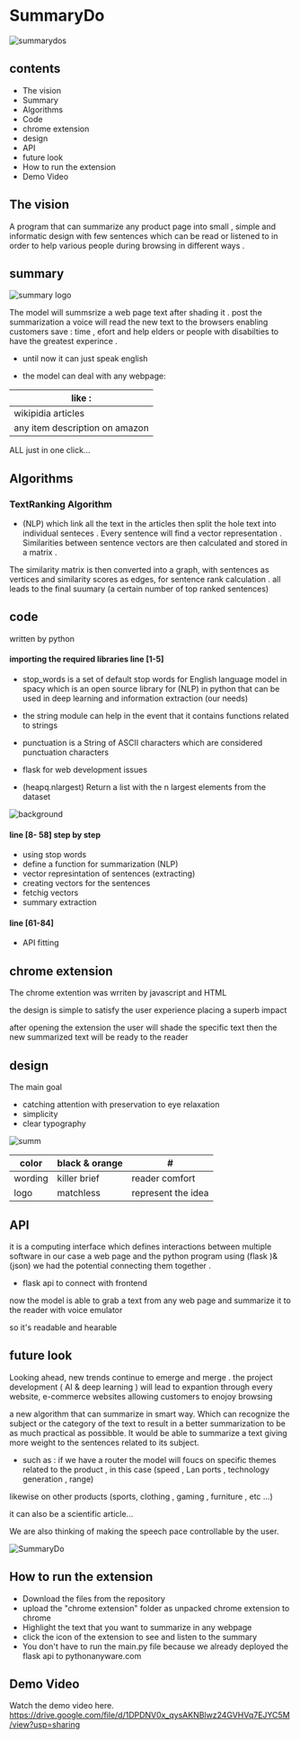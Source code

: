 # SummaryDo 



![summarydos](https://user-images.githubusercontent.com/71225087/93237337-a390a500-f788-11ea-954f-a8b8f5b7b729.jpg)




## contents
* The vision
* Summary
* Algorithms 
* Code 
* chrome extension
* design 
* API 
* future look
* How to run the extension
* Demo Video

 

## The vision 


A program that can summarize any product page into small , simple and informatic design with few sentences which can be read or listened to 
in order to help various people during browsing in different ways . 


## summary 


![summary logo](https://user-images.githubusercontent.com/71225087/93217463-c6fc2580-f771-11ea-9a33-df3a6548c8e6.png)



The model will summsrize a web page text after shading it  . post the summarization a voice will read the new text to the browsers enabling 
customers  save : time , efort and help elders or people with disabilties to have the greatest experince .

*  until now it can just speak english 


*  the model can deal with any webpage:

| like : |
| ------------- |
| wikipidia articles    | 
| any item description on amazon    | 
 

ALL just in one click...  



## Algorithms 

 
### TextRanking Algorithm
 * (NLP)
which link all the text in the articles then split the hole text into individual senteces . 
Every sentence will find a vector representation . Similarities between sentence vectors are then calculated and stored in a matrix . 

The similarity matrix is then converted into a graph, with sentences as vertices and similarity scores as edges, for sentence rank calculation .
all leads to the final suumary (a certain number of top ranked sentences)


## code

written by python 



 
#### importing the required libraries line [1-5]


* stop_words is a set of default stop words for English language model in spacy which is 
an open source library for (NLP) in python that can be used in deep learning and information extraction (our needs) 

* the string module can help in the event that it contains functions related to strings  

* punctuation is a String of ASCII characters which are considered punctuation characters

* flask for web development issues

* (heapq.nlargest) Return a list with the n largest elements from the dataset




![background](https://user-images.githubusercontent.com/71225087/93233936-56123900-f784-11ea-9b56-937eb796e593.png)

#### line [8- 58] step by step 

* using stop words 
* define a function for summarization (NLP)
* vector represintation of sentences  (extracting)
* creating vectors for the sentences 
* fetchig vectors 
* summary extraction 

#### line [61-84]
* API fitting





## chrome extension 
The chrome extention was wrriten by javascript and HTML 

the design is simple to satisfy the user experience placing a superb impact 
 
after opening the extension the user will shade the specific text then the new summarized text will be ready to the reader 




## design
The main goal 
* catching attention with preservation to eye relaxation
* simplicity 
* clear typography




 ![summ](https://user-images.githubusercontent.com/71225087/93319473-91f6de00-f818-11ea-87f5-25347656a967.jpg)

color | black & orange | #
---|---|---
wording  | killer brief |reader comfort 
logo | matchless | represent the idea 


## API 

it is a computing interface which defines interactions between multiple software in our case a web page and the python program
 using (flask )& (json) we had the potential connecting them together . 

* flask api to connect with frontend   


now the model is able to grab a text from any web page and summarize it to the reader with  voice emulator


so it's readable and hearable    




## future look 

Looking ahead, new trends continue to emerge and merge .
the project development  ( AI & deep learning )  will lead to expantion through every website, e-commerce websites 
allowing customers to enojoy browsing  


a new algorithm that can summarize in smart way. Which can recognize the subject or the category of the text to result in a better summarization to be as much practical as possibble. It would be able to summarize a text giving more weight to the sentences related to its subject.

* such as :
 if we have a router the model will foucs on specific themes related to the product , in this case (speed , Lan ports ,  technology generation , range)

 likewise on other products (sports, clothing , gaming , furniture , etc ...)  
  
 it can also be a scientific article...

We are also thinking of making the speech pace controllable by the user.


![SummaryDo](https://user-images.githubusercontent.com/71225087/93099323-8ee0de00-f6b0-11ea-9a38-010bbf37aca2.jpg)

## How to run the extension

- Download the files from the repository
- upload the "chrome extension" folder as unpacked chrome extension to chrome
- Highlight the text that you want to summarize in any webpage
- click the icon of the extension to see and listen to the summary
- You don't have to run the main.py file because we already deployed the flask api to pythonanyware.com

## Demo Video

Watch the demo video here.
https://drive.google.com/file/d/1DPDNV0x_qysAKNBlwz24GVHVq7EJYC5M/view?usp=sharing
